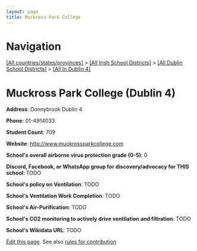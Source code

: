 ```yaml
---
layout: page
title: Muckross Park College
---
```

# Navigation

[[All countries/states/provinces]](../../../..) > [[All Irish School Districts]](../../..) > [[All Dublin School Districts]](../..) > [[All In Dublin 4]](..)

# Muckross Park College (Dublin 4)

**Address**: Donnybrook Dublin 4

**Phone**: 01-4914033

**Student Count**: 709

**Website**: <http://www.muckrossparkcollege.com>

**School's overall airborne virus protection grade (0-5)**: 0

**Discord, Facebook, or WhatsApp group for discovery/advocacy for THIS school**: TODO

**School's policy on Ventilation**: TODO

**School's Ventilation Work Completion**: TODO

**School's Air-Purification**: TODO

**School's CO2 monitoring to actively drive ventilation and filtration**: TODO

**School's Wikidata URL**: TODO


[Edit this page](https://github.com/ventilate-schools/Ireland/edit/main/./Dublin_4/Muckross_Park_College.md). See also [rules for contribution](../../../contribution-rules/)